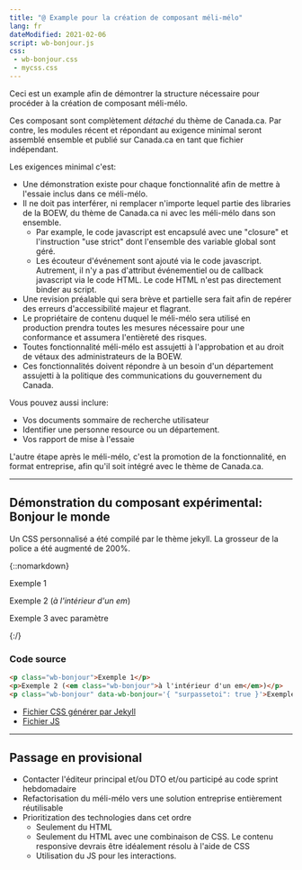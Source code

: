 ```yaml
---
title: "@ Example pour la création de composant méli-mélo"
lang: fr
dateModified: 2021-02-06
script: wb-bonjour.js
css:
 - wb-bonjour.css
 - mycss.css
---
```


Ceci est un example afin de démontrer la structure nécessaire pour procéder à la création de composant méli-mélo.

Ces composant sont complètement *détaché* du thème de Canada.ca. Par contre, les modules récent et répondant au exigence minimal seront assemblé ensemble et publié sur Canada.ca en tant que fichier indépendant.

Les exigences minimal c'est:

* Une démonstration existe pour chaque fonctionnalité afin de mettre à l'essaie  inclus dans ce méli-mélo.
* Il ne doit pas interférer, ni remplacer n'importe lequel partie des libraries de la BOEW, du thème de Canada.ca ni avec les méli-mélo dans son ensemble.
	* Par example, le code javascript est encapsulé avec une "closure" et l'instruction "use strict" dont l'ensemble des variable global sont géré.
	* Les écouteur d'événement sont ajouté via le code javascript. Autrement, il n'y a pas d'attribut événementiel ou de callback javascript via le code HTML. Le code HTML n'est pas directement binder au script.
* Une revision préalable qui sera brève et partielle sera fait afin de repérer des erreurs d'accessibilité majeur et flagrant.
* Le propriétaire de contenu duquel le méli-mélo sera utilisé en production prendra toutes les mesures nécessaire pour une conformance et assumera l'entièreté des risques.
* Toutes fonctionnalité méli-mélo est assujetti à l'approbation et au droit de vétaux des administrateurs de la BOEW.
* Ces fonctionnalités doivent répondre à un besoin d'un département assujetti à la politique des communications du gouvernement du Canada.

Vous pouvez aussi inclure:

* Vos documents sommaire de recherche utilisateur
* Identifier une personne resource ou un département.
* Vos rapport de mise à l'essaie

L'autre étape après le méli-mélo, c'est la promotion de la fonctionnalité, en format entreprise, afin qu'il soit intégré avec le thème de Canada.ca.

----

## Démonstration du composant expérimental: Bonjour le monde

Un CSS personnalisé a été compilé par le thème jekyll. La grosseur de la police a été augmenté de 200%.

{::nomarkdown}
<div class="well">
	<p class="wb-bonjour">Exemple 1</p>
	<p>Exemple 2 (<em class="wb-bonjour">à l'intérieur d'un em</em>)</p>
	<p class="wb-bonjour" data-wb-bonjour='{ "surpassetoi": true }'>Exemple 3 avec paramètre</p>
</div>
{:/}

### Code source

```html
<p class="wb-bonjour">Exemple 1</p>
<p>Exemple 2 (<em class="wb-bonjour">à l'intérieur d'un em</em>)</p>
<p class="wb-bonjour" data-wb-bonjour='{ "surpassetoi": true }'>Exemple 3 avec paramètre</p>

```

* [Fichier CSS générer par Jekyll](wb-bonjour.css)
* [Fichier JS](wb-bonjour.js)

----

## Passage en provisional

* Contacter l'éditeur principal et/ou DTO et/ou participé au code sprint hebdomadaire
* Refactorisation du méli-mélo vers une solution entreprise entièrement réutilisable
* Prioritization des technologies dans cet ordre
	* Seulement du HTML
	* Seulement du HTML avec une combinaison de CSS. Le contenu responsive devrais être idéalement résolu à l'aide de CSS
	* Utilisation du JS pour les interactions.

